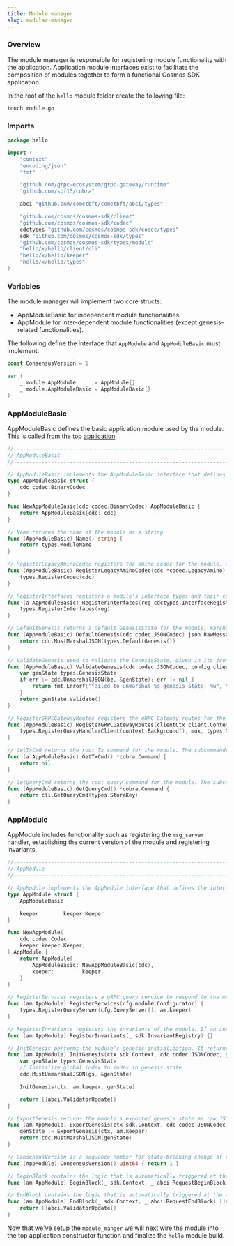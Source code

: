 ```yaml
---
title: Module manager
slug: modular-manager
---
```


### Overview

The module manager is responsible for registering module functionality with the application. Application module interfaces exist to facilitate the composition of modules together to form a functional Cosmos SDK application.

In the root of the `hello` module folder create the following file:

```
touch module.go
```

### Imports

```Go
package hello

import (
	"context"
	"encoding/json"
	"fmt"

	"github.com/grpc-ecosystem/grpc-gateway/runtime"
	"github.com/spf13/cobra"

	abci "github.com/cometbft/cometbft/abci/types"

	"github.com/cosmos/cosmos-sdk/client"
	"github.com/cosmos/cosmos-sdk/codec"
	cdctypes "github.com/cosmos/cosmos-sdk/codec/types"
	sdk "github.com/cosmos/cosmos-sdk/types"
	"github.com/cosmos/cosmos-sdk/types/module"
	"hello/x/hello/client/cli"
	"hello/x/hello/keeper"
	"hello/x/hello/types"
)
```

### Variables

The module manager will implement two core structs:

-   AppModuleBasic for independent module functionalities.
-   AppModule for inter-dependent module functionalities (except genesis-related functionalities).

The following define the interface that `AppModule` and `AppModuleBasic` must implement.

```Go
const ConsensusVersion = 1

var (
	_ module.AppModule      = AppModule{}
	_ module.AppModuleBasic = AppModuleBasic{}
)
```

### AppModuleBasic

AppModuleBasic defines the basic application module used by the module. This is called from the top [application](app.md).

```Go
//------------------------------------------------------------------------------
// AppModuleBasic
//------------------------------------------------------------------------------

// AppModuleBasic implements the AppModuleBasic interface that defines the independent methods a Cosmos SDK module needs to implement.
type AppModuleBasic struct {
	cdc codec.BinaryCodec
}

func NewAppModuleBasic(cdc codec.BinaryCodec) AppModuleBasic {
	return AppModuleBasic{cdc: cdc}
}

// Name returns the name of the module as a string
func (AppModuleBasic) Name() string {
	return types.ModuleName
}

// RegisterLegacyAminoCodec registers the amino codec for the module, which is used to marshal and unmarshal structs to/from []byte in order to persist them in the module's KVStore
func (AppModuleBasic) RegisterLegacyAminoCodec(cdc *codec.LegacyAmino) {
	types.RegisterCodec(cdc)
}

// RegisterInterfaces registers a module's interface types and their concrete implementations as proto.Message
func (a AppModuleBasic) RegisterInterfaces(reg cdctypes.InterfaceRegistry) {
	types.RegisterInterfaces(reg)
}

// DefaultGenesis returns a default GenesisState for the module, marshalled to json.RawMessage. The default GenesisState need to be defined by the module developer and is primarily used for testing
func (AppModuleBasic) DefaultGenesis(cdc codec.JSONCodec) json.RawMessage {
	return cdc.MustMarshalJSON(types.DefaultGenesis())
}

// ValidateGenesis used to validate the GenesisState, given in its json.RawMessage form
func (AppModuleBasic) ValidateGenesis(cdc codec.JSONCodec, config client.TxEncodingConfig, bz json.RawMessage) error {
	var genState types.GenesisState
	if err := cdc.UnmarshalJSON(bz, &genState); err != nil {
		return fmt.Errorf("failed to unmarshal %s genesis state: %w", types.ModuleName, err)
	}
	return genState.Validate()
}

// RegisterGRPCGatewayRoutes registers the gRPC Gateway routes for the module
func (AppModuleBasic) RegisterGRPCGatewayRoutes(clientCtx client.Context, mux *runtime.ServeMux) {
	types.RegisterQueryHandlerClient(context.Background(), mux, types.NewQueryClient(clientCtx))
}

// GetTxCmd returns the root Tx command for the module. The subcommands of this root command are used by end-users to generate new transactions containing messages defined in the module
func (a AppModuleBasic) GetTxCmd() *cobra.Command {
	return nil
}

// GetQueryCmd returns the root query command for the module. The subcommands of this root command are used by end-users to generate new queries to the subset of the state defined by the module
func (AppModuleBasic) GetQueryCmd() *cobra.Command {
	return cli.GetQueryCmd(types.StoreKey)
}
```

### AppModule

AppModule includes functionality such as registering the `msg_server` handler, establishing the current version of the module and registering invariants.

```Go
//------------------------------------------------------------------------------
// AppModule
//------------------------------------------------------------------------------

// AppModule implements the AppModule interface that defines the inter-dependent methods that modules need to implement
type AppModule struct {
	AppModuleBasic

	keeper        keeper.Keeper
}

func NewAppModule(
	cdc codec.Codec,
	keeper keeper.Keeper,
) AppModule {
	return AppModule{
		AppModuleBasic: NewAppModuleBasic(cdc),
		keeper:         keeper,
	}
}

// RegisterServices registers a gRPC query service to respond to the module-specific gRPC queries
func (am AppModule) RegisterServices(cfg module.Configurator) {
	types.RegisterQueryServer(cfg.QueryServer(), am.keeper)
}

// RegisterInvariants registers the invariants of the module. If an invariant deviates from its predicted value, the InvariantRegistry triggers appropriate logic (most often the chain will be halted)
func (am AppModule) RegisterInvariants(_ sdk.InvariantRegistry) {}

// InitGenesis performs the module's genesis initialization. It returns no validator updates.
func (am AppModule) InitGenesis(ctx sdk.Context, cdc codec.JSONCodec, gs json.RawMessage) []abci.ValidatorUpdate {
	var genState types.GenesisState
	// Initialize global index to index in genesis state
	cdc.MustUnmarshalJSON(gs, &genState)

	InitGenesis(ctx, am.keeper, genState)

	return []abci.ValidatorUpdate{}
}

// ExportGenesis returns the module's exported genesis state as raw JSON bytes.
func (am AppModule) ExportGenesis(ctx sdk.Context, cdc codec.JSONCodec) json.RawMessage {
	genState := ExportGenesis(ctx, am.keeper)
	return cdc.MustMarshalJSON(genState)
}

// ConsensusVersion is a sequence number for state-breaking change of the module. It should be incremented on each consensus-breaking change introduced by the module. To avoid wrong/empty versions, the initial version should be set to 1
func (AppModule) ConsensusVersion() uint64 { return 1 }

// BeginBlock contains the logic that is automatically triggered at the beginning of each block
func (am AppModule) BeginBlock(_ sdk.Context, _ abci.RequestBeginBlock) {}

// EndBlock contains the logic that is automatically triggered at the end of each block
func (am AppModule) EndBlock(_ sdk.Context, _ abci.RequestEndBlock) []abci.ValidatorUpdate {
	return []abci.ValidatorUpdate{}
}
```

Now that we've setup the `module_manger` we will next wire the module into the top application constructor function and finalize the `hello` module build.
